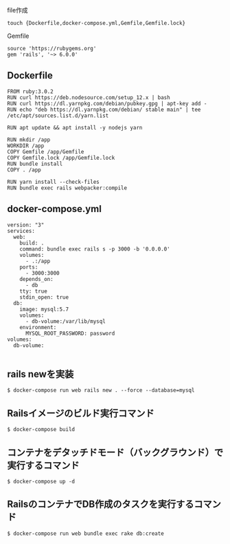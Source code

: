 file作成
```
touch {Dockerfile,docker-compose.yml,Gemfile,Gemfile.lock}
```

Gemfile
```
source 'https://rubygems.org'
gem 'rails', '~> 6.0.0'
```

## Dockerfile
```
FROM ruby:3.0.2
RUN curl https://deb.nodesource.com/setup_12.x | bash
RUN curl https://dl.yarnpkg.com/debian/pubkey.gpg | apt-key add -
RUN echo "deb https://dl.yarnpkg.com/debian/ stable main" | tee /etc/apt/sources.list.d/yarn.list

RUN apt update && apt install -y nodejs yarn

RUN mkdir /app
WORKDIR /app
COPY Gemfile /app/Gemfile
COPY Gemfile.lock /app/Gemfile.lock
RUN bundle install
COPY . /app

RUN yarn install --check-files
RUN bundle exec rails webpacker:compile

```

## docker-compose.yml
```
version: "3"
services:
  web:
    build: .
    command: bundle exec rails s -p 3000 -b '0.0.0.0'
    volumes:
      - .:/app
    ports:
      - 3000:3000
    depends_on:
      - db
    tty: true
    stdin_open: true
  db:
    image: mysql:5.7
    volumes:
      - db-volume:/var/lib/mysql
    environment:
      MYSQL_ROOT_PASSWORD: password
volumes:
  db-volume:


```

## rails newを実装
```
$ docker-compose run web rails new . --force --database=mysql
```

## Railsイメージのビルド実行コマンド
```
$ docker-compose build
```

## コンテナをデタッチドモード（バックグラウンド）で実行するコマンド
```
$ docker-compose up -d
```


## RailsのコンテナでDB作成のタスクを実行するコマンド
```
$ docker-compose run web bundle exec rake db:create
```